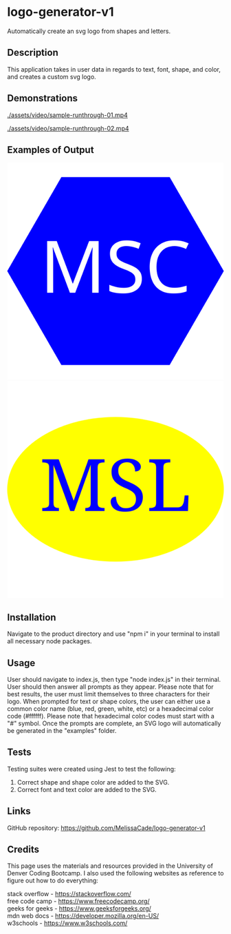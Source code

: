 # logo-generator-v1

Automatically create an svg logo from shapes and letters.

## Description

This application takes in user data in regards to text, font, shape, and color, and creates a custom svg logo.

## Demonstrations

[./assets/video/sample-runthrough-01.mp4](https://github.com/MelissaCade/logo-generator-v1/blob/main/assets/video/sample-runthrough-01.mp4)

[./assets/video/sample-runthrough-02.mp4](https://github.com/MelissaCade/logo-generator-v1/blob/main/assets/video/sample-runthrough-02.mp4)

## Examples of Output

![svg logo](examples/msc-logo.svg)
![svg logo](examples/msl-logo.svg)

## Installation

Navigate to the product directory and use "npm i" in your terminal to install all necessary node packages.

## Usage

User should navigate to index.js, then type "node index.js" in their terminal.
User should then answer all prompts as they appear. Please note that for best results, the user must limit themselves to three characters for their logo.
When prompted for text or shape colors, the user can either use a common color name (blue, red, green, white, etc) or a hexadecimal color code (#ffffff). Please note that hexadecimal color codes must start with a "#" symbol.
Once the prompts are complete, an SVG logo will automatically be generated in the "examples" folder.

## Tests

Testing suites were created using Jest to test the following:

1. Correct shape and shape color are added to the SVG.
2. Correct font and text color are added to the SVG.

## Links

GitHub repository: https://github.com/MelissaCade/logo-generator-v1

## Credits

This page uses the materials and resources provided in the University of Denver Coding Bootcamp. I also used the following websites as reference to figure out how to do everything:

stack overflow - https://stackoverflow.com/  
free code camp - https://www.freecodecamp.org/  
geeks for geeks - https://www.geeksforgeeks.org/  
mdn web docs - https://developer.mozilla.org/en-US/  
w3schools - https://www.w3schools.com/
